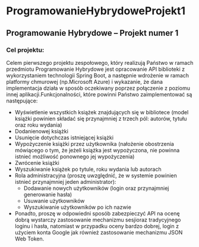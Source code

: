 # ProgramowanieHybrydoweProjekt1

## Programowanie Hybrydowe – Projekt numer 1
### Cel projektu:
Celem  pierwszego  projektu  zespołowego,  który  realizują  Państwo  w  ramach  przedmiotu Programowanie  Hybrydowe  jest  opracowanie  API biblioteki z  wykorzystaniem  technologii  Spring  Boot,  a następnie wdrożenie w ramach platformy chmurowej (np.Microsoft Azure) i wykazanie, że dana implementacja działa w sposób oczekiwany poprzez połączenie z poziomu innej aplikacji.Funkcjonalności, które powinni Państwo zaimplementować są następujące:
 - Wyświetlenie wszystkich książek znajdujących się w bibliotece (model książki powinien składać się przynajmniej z trzech pól: autorów, tytułu oraz roku wydania)
 - Dodanienowej książki
 - Usunięcie dotychczas istniejącej książki
 - Wypożyczenie książki przez użytkownika (nałożenie obostrzenia mówiącego o tym, że jeżeli książka jest wypożyczona, nie powinna istnieć możliwość ponownego jej wypożyczenia)
 - Zwrócenie książki
 - Wyszukiwanie książek po tytule, roku wydania lub autorach
 - Rola  administracyjna  (proszę  uwzględnić,  że  w  systemie  powinien  istnieć przynajmniej jeden administrator):
     - Dodawanie nowych użytkowników (login oraz przynajmniej generowanie hasła)
     - Usuwanie użytkowników
     - Wyszukiwanie użytkowników po ich nazwie
- Ponadto, proszę w odpowiedni sposób zabezpieczyć API na ocenę dobrą wystarczy zastosowanie mechanizmu sesjioraz tradycyjnego loginu i hasła, natomiast w przypadku oceny bardzo dobrej, login z użyciem konta Google jak również zastosowanie mechanizmu JSON Web Token.
